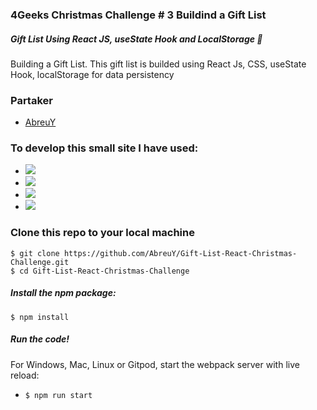 ### 4Geeks Christmas Challenge # 3 Buildind a Gift List
##### Gift List Using React JS, useState Hook and LocalStorage 🎁 

Building a Gift List. This gift list is builded using React Js, CSS, useState Hook, localStorage for data persistency
### Partaker
 * [AbreuY](https://github.com/AbreuY)

### To develop this small site I have used:
* ![](https://img.shields.io/badge/HTML5-informational?style=flat&logo=html5&logoColor=white&color=F66415&labelColor=F66415)
* ![](https://img.shields.io/badge/CSS3-informational?style=flat&logo=css3&logoColor=white&color=2299F8&labelColor=2299F8)
* ![](https://img.shields.io/badge/JavaScript-informational?style=flat&logo=javascript&logoColor=000000&color=F7E018&labelColor=F7E018)
* ![](https://img.shields.io/badge/React.js-informational?style=flat&logo=react&logoColor=61dbfb&color=20232a&labelColor=20232a)

### Clone this repo to your local machine
```
$ git clone https://github.com/AbreuY/Gift-List-React-Christmas-Challenge.git
$ cd Gift-List-React-Christmas-Challenge
```
##### Install the npm package:
```
$ npm install
```
##### Run the code!

For Windows, Mac, Linux or Gitpod, start the webpack server with live reload:
- `$ npm run start`
